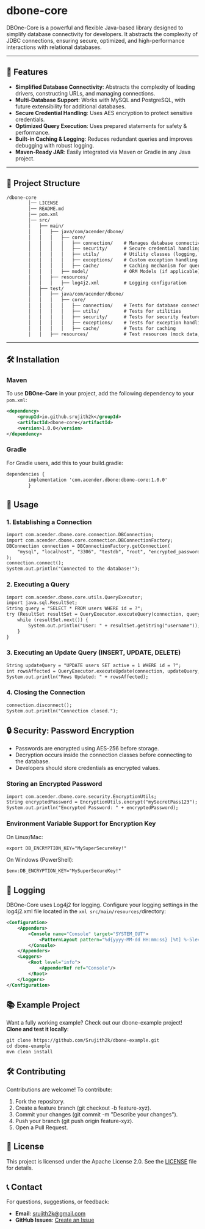 # dbone-core

DBOne-Core is a powerful and flexible Java-based library designed to simplify database connectivity for developers. It abstracts the complexity of JDBC connections, ensuring secure, optimized, and high-performance interactions with relational databases.

---

## 🚀 Features

- **Simplified Database Connectivity**: Abstracts the complexity of loading drivers, constructing URLs, and managing connections.
- **Multi-Database Support**: Works with MySQL and PostgreSQL, with future extensibility for additional databases.
- **Secure Credential Handling**: Uses AES encryption to protect sensitive credentials.
- **Optimized Query Execution**: Uses prepared statements for safety & performance.
- **Built-in Caching & Logging**: Reduces redundant queries and improves debugging with robust logging.
- **Maven-Ready JAR**: Easily integrated via Maven or Gradle in any Java project.

---
## 📂 Project Structure
```xml
/dbone-core
        │── LICENSE
        │── README.md
        │── pom.xml
        │── src/
        │   ├── main/
        │   │   ├── java/com/acender/dbone/
        │   │   │   ├── core/
        │   │   │   │   ├── connection/    # Manages database connectivity
        │   │   │   │   ├── security/      # Secure credential handling (encryption, decryption)
        │   │   │   │   ├── utils/         # Utility classes (logging, helpers, validation)
        │   │   │   │   ├── exceptions/    # Custom exception handling
        │   │   │   │   ├── cache/         # Caching mechanism for query optimization
        │   │   │   ├── model/             # ORM Models (if applicable)
        │   │   ├── resources/
        │   │   │   ├── log4j2.xml         # Logging configuration
        │   ├── test/
        │   │   ├── java/com/acender/dbone/
        │   │   │   ├── core/
        │   │   │   │   ├── connection/    # Tests for database connections
        │   │   │   │   ├── utils/         # Tests for utilities
        │   │   │   │   ├── security/      # Tests for security features
        │   │   │   │   ├── exceptions/    # Tests for exception handling
        │   │   │   │   ├── cache/         # Tests for caching
        │   │   ├── resources/             # Test resources (mock data, configurations)
```
---
## 🛠 Installation
### Maven
To use **DBOne-Core** in your project, add the following dependency to your `pom.xml`:
```xml
<dependency>
    <groupId>io.github.srujith2k</groupId>
    <artifactId>dbone-core</artifactId>
    <version>1.0.0</version>
</dependency>
```
### Gradle
For Gradle users, add this to your build.gradle:
```xml
dependencies {
        implementation 'com.acender.dbone:dbone-core:1.0.0'
        }
```
## 📖 Usage
### 1. Establishing a Connection
```xml
import com.acender.dbone.core.connection.DBConnection;
import com.acender.dbone.core.connection.DBConnectionFactory;
DBConnection connection = DBConnectionFactory.getConnection(
    "mysql", "localhost", "3306", "testdb", "root", "encrypted_password"
);
connection.connect();
System.out.println("Connected to the database!");
```
### 2. Executing a Query
```xml
import com.acender.dbone.core.utils.QueryExecutor;
import java.sql.ResultSet;
String query = "SELECT * FROM users WHERE id = ?";
try (ResultSet resultSet = QueryExecutor.executeQuery(connection, query, 5)) {
    while (resultSet.next()) {
        System.out.println("User: " + resultSet.getString("username"));
    }
}
```
### 3. Executing an Update Query (INSERT, UPDATE, DELETE)
```xml
String updateQuery = "UPDATE users SET active = 1 WHERE id = ?";
int rowsAffected = QueryExecutor.executeUpdate(connection, updateQuery, 5);
System.out.println("Rows Updated: " + rowsAffected);
```
### 4. Closing the Connection
```xml
connection.disconnect();
System.out.println("Connection closed.");
```
## 🔒 Security: Password Encryption
- Passwords are encrypted using AES-256 before storage.
- Decryption occurs inside the connection classes before connecting to the database.
- Developers should store credentials as encrypted values.
### Storing an Encrypted Password
```xml
import com.acender.dbone.core.security.EncryptionUtils;
String encryptedPassword = EncryptionUtils.encrypt("mySecretPass123");
System.out.println("Encrypted Password: " + encryptedPassword);
```
### Environment Variable Support for Encryption Key
On Linux/Mac:
```xml
export DB_ENCRYPTION_KEY="MySuperSecureKey!"
```
On Windows (PowerShell):
```xml
$env:DB_ENCRYPTION_KEY="MySuperSecureKey!"
```
## 📝 Logging
DBOne-Core uses Log4j2 for logging. Configure your logging settings in the log4j2.xml file located in the ```xml src/main/resources/```directory:
```xml
<Configuration>
    <Appenders>
        <Console name="Console" target="SYSTEM_OUT">
            <PatternLayout pattern="%d{yyyy-MM-dd HH:mm:ss} [%t] %-5level %c{1} - %msg%n"/>
        </Console>
    </Appenders>
    <Loggers>
        <Root level="info">
            <AppenderRef ref="Console"/>
        </Root>
    </Loggers>
</Configuration>
```
## 📚 Example Project
Want a fully working example? Check out our dbone-example project!
**Clone and test it locally**:
```xml
git clone https://github.com/Srujith2k/dbone-example.git
cd dbone-example
mvn clean install
```
## 🛠 Contributing
Contributions are welcome! To contribute:
1. Fork the repository.
2. Create a feature branch (git checkout -b feature-xyz).
3. Commit your changes (git commit -m "Describe your changes").
4. Push your branch (git push origin feature-xyz).
5. Open a Pull Request.
## 📜 License
This project is licensed under the Apache License 2.0. See the [LICENSE](LICENSE) file for details.
## 📞 Contact
For questions, suggestions, or feedback:
- **Email**: srujith2k@gmail.com
- **GitHub Issues**: [Create an Issue](https://github.com/Srujith2k/dbone-core/issues)
